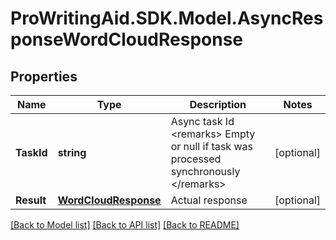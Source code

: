 # ProWritingAid.SDK.Model.AsyncResponseWordCloudResponse
## Properties

Name | Type | Description | Notes
------------ | ------------- | ------------- | -------------
**TaskId** | **string** | Async task Id  &lt;remarks&gt;  Empty or null if task was processed synchronously  &lt;/remarks&gt; | [optional] 
**Result** | [**WordCloudResponse**](WordCloudResponse.md) | Actual response | [optional] 

[[Back to Model list]](../README.md#documentation-for-models) [[Back to API list]](../README.md#documentation-for-api-endpoints) [[Back to README]](../README.md)

